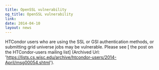 ```yaml
---
title: OpenSSL vulnerability
og_title: OpenSSL vulnerability
link: 
date: 2014-04-10
layout: news
---
```


HTCondor users who are using the SSL or GSI authentication methods, or submitting grid universe jobs may be vulnerable.  Please see [ the post on the HTCondor-users mailing list] (Archived Url: 'https://lists.cs.wisc.edu/archive/htcondor-users/2014-April/msg00054.shtml'). 

